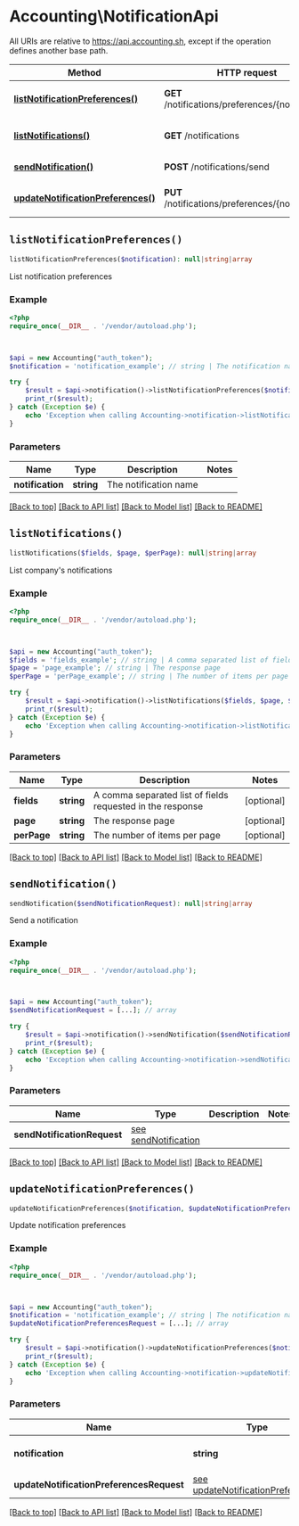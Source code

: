 # Accounting\NotificationApi

All URIs are relative to https://api.accounting.sh, except if the operation defines another base path.

| Method | HTTP request | Description |
| ------------- | ------------- | ------------- |
| [**listNotificationPreferences()**](NotificationApi.md#listNotificationPreferences) | **GET** /notifications/preferences/{notification} | List notification preferences |
| [**listNotifications()**](NotificationApi.md#listNotifications) | **GET** /notifications | List company&#39;s notifications |
| [**sendNotification()**](NotificationApi.md#sendNotification) | **POST** /notifications/send | Send a notification |
| [**updateNotificationPreferences()**](NotificationApi.md#updateNotificationPreferences) | **PUT** /notifications/preferences/{notification} | Update notification preferences |


## `listNotificationPreferences()`

```php
listNotificationPreferences($notification): null|string|array
```

List notification preferences

### Example

```php
<?php
require_once(__DIR__ . '/vendor/autoload.php');



$api = new Accounting("auth_token");
$notification = 'notification_example'; // string | The notification name

try {
    $result = $api->notification()->listNotificationPreferences($notification);
    print_r($result);
} catch (Exception $e) {
    echo 'Exception when calling Accounting->notification->listNotificationPreferences: ', $e->getMessage(), PHP_EOL;
}
```

### Parameters

| Name | Type | Description  | Notes |
| ------------- | ------------- | ------------- | ------------- |
| **notification** | **string**| The notification name | |

[[Back to top]](#) [[Back to API list]](../../README.md#endpoints)
[[Back to Model list]](../../README.md#models)
[[Back to README]](../../README.md)

## `listNotifications()`

```php
listNotifications($fields, $page, $perPage): null|string|array
```

List company's notifications

### Example

```php
<?php
require_once(__DIR__ . '/vendor/autoload.php');



$api = new Accounting("auth_token");
$fields = 'fields_example'; // string | A comma separated list of fields requested in the response
$page = 'page_example'; // string | The response page
$perPage = 'perPage_example'; // string | The number of items per page

try {
    $result = $api->notification()->listNotifications($fields, $page, $perPage);
    print_r($result);
} catch (Exception $e) {
    echo 'Exception when calling Accounting->notification->listNotifications: ', $e->getMessage(), PHP_EOL;
}
```

### Parameters

| Name | Type | Description  | Notes |
| ------------- | ------------- | ------------- | ------------- |
| **fields** | **string**| A comma separated list of fields requested in the response | [optional] |
| **page** | **string**| The response page | [optional] |
| **perPage** | **string**| The number of items per page | [optional] |

[[Back to top]](#) [[Back to API list]](../../README.md#endpoints)
[[Back to Model list]](../../README.md#models)
[[Back to README]](../../README.md)

## `sendNotification()`

```php
sendNotification($sendNotificationRequest): null|string|array
```

Send a notification

### Example

```php
<?php
require_once(__DIR__ . '/vendor/autoload.php');



$api = new Accounting("auth_token");
$sendNotificationRequest = [...]; // array

try {
    $result = $api->notification()->sendNotification($sendNotificationRequest);
    print_r($result);
} catch (Exception $e) {
    echo 'Exception when calling Accounting->notification->sendNotification: ', $e->getMessage(), PHP_EOL;
}
```

### Parameters

| Name | Type | Description  | Notes |
| ------------- | ------------- | ------------- | ------------- |
| **sendNotificationRequest** | [see sendNotification](https://api.accounting.sh/swagger.html#operation/sendNotification)|  | |

[[Back to top]](#) [[Back to API list]](../../README.md#endpoints)
[[Back to Model list]](../../README.md#models)
[[Back to README]](../../README.md)

## `updateNotificationPreferences()`

```php
updateNotificationPreferences($notification, $updateNotificationPreferencesRequest): null|string|array
```

Update notification preferences

### Example

```php
<?php
require_once(__DIR__ . '/vendor/autoload.php');



$api = new Accounting("auth_token");
$notification = 'notification_example'; // string | The notification name
$updateNotificationPreferencesRequest = [...]; // array

try {
    $result = $api->notification()->updateNotificationPreferences($notification, $updateNotificationPreferencesRequest);
    print_r($result);
} catch (Exception $e) {
    echo 'Exception when calling Accounting->notification->updateNotificationPreferences: ', $e->getMessage(), PHP_EOL;
}
```

### Parameters

| Name | Type | Description  | Notes |
| ------------- | ------------- | ------------- | ------------- |
| **notification** | **string**| The notification name | |
| **updateNotificationPreferencesRequest** | [see updateNotificationPreferences](https://api.accounting.sh/swagger.html#operation/updateNotificationPreferences)|  | |

[[Back to top]](#) [[Back to API list]](../../README.md#endpoints)
[[Back to Model list]](../../README.md#models)
[[Back to README]](../../README.md)
